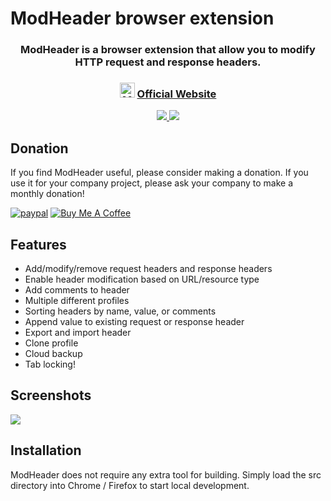 # ModHeader browser extension

<h3 align="center">
  ModHeader is a browser extension that allow you to modify HTTP request and response headers.
</h3>
<h3 align="center">
  <img src="https://mod-header.appspot.com/android-icon-96x96.png" width="24px" alt="ModHeader" />
  <a href="https://mod-header.appspot.com/">
    Official Website
  </a>
</h3>
<p align="center">
  <a href="https://chrome.google.com/webstore/detail/modheader/idgpnmonknjnojddfkpgkljpfnnfcklj">
    <img src="https://mod-header.appspot.com/images/chrome_1x.png" srcset="https://mod-header.appspot.com/images/chrome_2x.png 2x">
  </a>
  <a href="https://addons.mozilla.org/firefox/addon/modheader-firefox/">
    <img src="https://mod-header.appspot.com/images/firefox_1x.png" srcset="https://mod-header.appspot.com/images/firefox_2x.png 2x">
  </a>
</p>

## Donation

If you find ModHeader useful, please consider making a donation. If you use it for your company project, please ask your company to make a monthly donation!

[![paypal](https://www.paypalobjects.com/en_US/i/btn/btn_donate_SM.gif)](https://www.paypal.com/cgi-bin/webscr?cmd=_donations&business=3XFKZ8PCRB8P6&currency_code=USD&amount=5&source=url)
<a href="https://www.buymeacoffee.com/scCieVdfj">
  <img src="https://www.buymeacoffee.com/assets/img/custom_images/yellow_img.png" alt="Buy Me A Coffee">
</a>

## Features

* Add/modify/remove request headers and response headers
* Enable header modification based on URL/resource type
* Add comments to header
* Multiple different profiles
* Sorting headers by name, value, or comments
* Append value to existing request or response header
* Export and import header
* Clone profile
* Cloud backup
* Tab locking!

## Screenshots

<img src="https://mod-header.appspot.com/images/ss1.png">

## Installation

ModHeader does not require any extra tool for building. Simply load the src directory into Chrome / Firefox to start local development.

